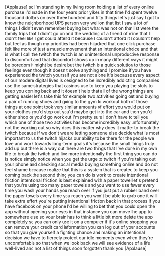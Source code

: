 
[Applause]
so I&#39;m standing in my living room
holding a list of every online purchase
I&#39;d made in the four years prior
yikes in that time I&#39;d spent twelve
thousand dollars on over three hundred
and fifty things let&#39;s just say I got to
know the neighborhood UPS person very
well on that list I saw a lot of things
I didn&#39;t even remember buying but what
was not on that list were the family
trips that I didn&#39;t go on and the
wedding of a friend of mine that I
didn&#39;t feel like I get could attend it
because I couldn&#39;t afford it I couldn&#39;t
help but feel as though my priorities
had been hijacked that one click
purchase felt like more of just a muscle
movement that an intentional choice and
that is what I call the twitch the
twitch is an unintentional unproductive
response to discomfort and that
discomfort shows up in many different
ways it might be boredom it might be
desire but the twitch is a quick
solution to those feelings even though
it doesn&#39;t solve anything
and I promise if you have experienced
the twitch yourself you are not alone
it&#39;s because every aspect of our modern
digital lives is designed to be
incredibly addicting companies use the
same strategies that casinos use to keep
you playing the slots to keep you coming
back and it doesn&#39;t help that all of the
wrong things are getting easier let&#39;s
take this for example two activities
going out and buying a pair of running
shoes and going to the gym to workout
both of those things at one point took
very similar amounts of effort you would
put on your clothes you&#39;d step out you&#39;d
maybe get into the car and then you&#39;d
either shop or you&#39;d go work out
I&#39;m pretty sure I don&#39;t have to tell you
which one of those two activities has
become incredibly easy unfortunately not
the working out so why does this matter
why does it matter to break the twitch
because if we don&#39;t we are letting
someone else decide what is most
important to us the twitch hijacks our
ability to be there for the people we
love and work towards long-term goals
it&#39;s because the small things truly add
up but there is a way out there are two
things that I&#39;ve done in my own life to
break the twitch and live more
intentionally the first thing you can do
is notice simply notice when you get the
urge to twitch if you&#39;re taking out your
phone and checking social media buying
something online and do not feel shame
because realize that this is a system
that is created to keep you coming back
the second thing you can do is work to
create intentional friction intentional
friction is best explained with a paper
towel let&#39;s pretend that you&#39;re using
too many paper towels and you want to
use fewer every time you wash your hands
you reach over if you just put a rubber
band over the paper towels every time
you reach you won&#39;t be able to grab one
it will take extra effort you&#39;re putting
intentional friction back in that
process if you have facebook on your
phone I&#39;d be willing to bet that you
could open the app without opening your
eyes in that instance you can move the
app to somewhere else so your brain has
to think a little bit more delete the
app completely so you can only use it on
a computer if it&#39;s online shopping you
can remove your credit card information
you can log out of your accounts so that
you give yourself a fighting chance and
making an intentional decision we have
to fiercely protect our idle moments
even when they&#39;re uncomfortable so that
when we look back we will see evidence
of a life well-lived and not a list
of things soon forgotten thank you
[Applause]
